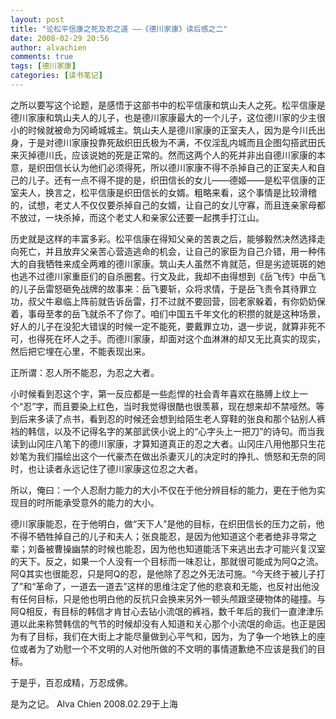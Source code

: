 ```yaml
---
layout: post
title: "论松平信康之死及忍之道 ——《德川家康》读后感之二"
date: 2008-02-29 20:56
author: alvachien
comments: true
tags: [德川家康]
categories: [读书笔记]
---
```

之所以要写这个论题，是感悟于这部书中的松平信康和筑山夫人之死。松平信康是德川家康和筑山夫人的儿子，也是德川家康最大的一个儿子，这位德川家的少主很小的时候就被命为冈崎城城主。筑山夫人是德川家康的正室夫人，因为是今川氏出身，于是对德川家康投靠死敌织田氏极为不满，不仅淫乱内城而且企图勾搭武田氏来灭掉德川氏，应该说她的死是正常的。然而这两个人的死并非出自德川家康的本意，是织田信长认为他们必须得死，所以德川家康不得不杀掉自己的正室夫人和自己的儿子。还有一点不得不提的是，织田信长的女儿——德姬——是松平信康的正室夫人，换言之，松平信康是织田信长的女婿。粗略来看，这个事情是比较滑稽的，试想，老丈人不仅仅要杀掉自己的女婿，让自己的女儿守寡，而且连亲家母都不放过，一块杀掉，而这个老丈人和亲家公还要一起携手打江山。

历史就是这样的丰富多彩。松平信康在得知父亲的苦衷之后，能够毅然决然选择走向死亡，并且放弃父亲苦心营造逃命的机会，让自己的家臣为自己介错，用一种伟大的自我牺牲来成全两难的德川家康。筑山夫人虽然不肯就范，但是劣迹斑斑的她也逃不过德川家重臣们的自杀圈套。行文及此，我却不由得想到《岳飞传》中岳飞的儿子岳雷怒砸免战牌的故事来：岳飞要斩，众将求情，于是岳飞责令其待罪立功，叔父牛皋临上阵前就告诉岳雷，打不过就不要回营，回老家躲着，有你奶奶保着，事母至孝的岳飞就杀不了你了。咱们中国五千年文化的积攒的就是这种场景，好人的儿子在没犯大错误的时候一定不能死，要戴罪立功，退一步说，就算非死不可，也得死在坏人之手。而德川家康，却面对这个血淋淋的却又无比真实的现实，然后把它埋在心里，不能表现出来。

正所谓：忍人所不能忍，为忍之大者。

小时候看到忍这个字，第一反应都是一些彪悍的社会青年喜欢在胳膊上纹上一个“忍”字，而且要染上红色，当时我觉得很酷也很羡慕，现在想来却不禁哑然。等到后来多读了点书，看到忍的时候还会想到给陌生老人穿鞋的张良和那个钻别人裤裆的韩信，以及不记得名字的某部武侠小说上的“心字头上一把刀”的诗句。而当我读到山冈庄八笔下的德川家康，才算知道真正的忍之大者。山冈庄八用他那只生花妙笔为我们描绘出这个一代豪杰在做出杀妻灭儿的决定时的挣扎、愤怒和无奈的同时，也让读者永远记住了德川家康这位忍之大者。

所以，俺曰：一个人忍耐力能力的大小不仅在于他分辨目标的能力，更在于他为实现目的时所能承受意外的能力的大小。

德川家康能忍，在于他明白，做“天下人”是他的目标，在织田信长的压力之前，他不得不牺牲掉自己的儿子和夫人；张良能忍，是因为他知道这个老者绝非寻常之辈；刘备被曹操幽禁的时候也能忍，因为他也知道能活下来逃出去才可能兴复汉室的天下。反之，如果一个人没有一个目标而一味忍让，那就很可能成为阿Q之流。阿Q其实也很能忍，只是阿Q的忍，是他除了忍之外无法可施。“今天终于被儿子打了”和“革命了，一道去一道去”这样的思维注定了他的悲哀和无能，也反衬出他没有任何目标，只是他也明白他的反抗只会换来另外一顿头颅跟坚硬物体的碰撞。与阿Q相反，有目标的韩信才肯甘心去钻小流氓的裤裆，数千年后的我们一直津津乐道以此来称赞韩信的气节的时候却没有人知道和关心那个小流氓的命运。也正是因为有了目标，我们在大街上才能尽量做到心平气和，因为，为了争一个地铁上的座位或者为了劝慰一个不文明的人对他所做的不文明的事情道歉绝不应该是我们的目标。

于是乎，百忍成精，万忍成佛。

是为之记。
Alva Chien
2008.02.29于上海
